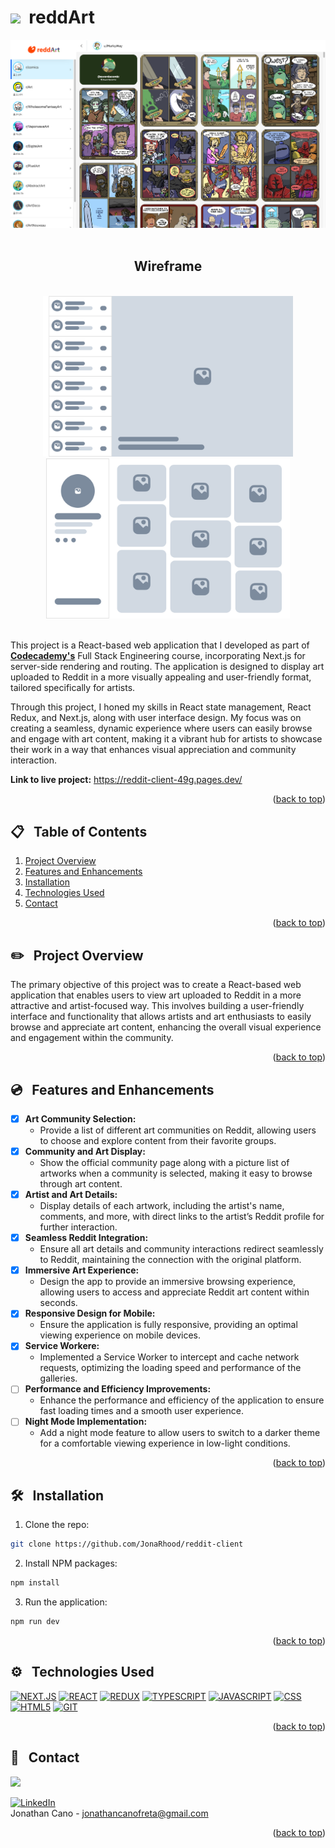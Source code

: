<a id="readme-top"></a>

<!-- [![Netlify Status](https://api.netlify.com/api/v1/badges/232bd46e-23c2-4478-9490-61fdcbf23020/deploy-status)](https://app.netlify.com/sites/flashcards-cp/deploys) -->


# <img src="https://media.giphy.com/media/ffumjakqlYO2kaRPKL/giphy.gif?cid=790b7611krpdermigmst5mjlw59ha0zhrqh979x7gy7cdo3h&ep=v1_gifs_search&rid=giphy.gif&ct=s" width="30">&nbsp; reddArt


<div align="center">
    <img src="./public/screenshot.png" alt="Logo" width="800" >
</div>
<br />

<div align="center">
    <h2>Wireframe</h2>
</div>

<br />
<div align="center">
    <img src="./public/Component 1.svg" alt="Logo" width="400" >
    <img src="./public/Component 2.svg" alt="Logo" width="390" >
</div>
<br />


This project is a React-based web application that I developed as part of **[Codecademy's](https://www.codecademy.com)** Full Stack Engineering course, incorporating Next.js for server-side rendering and routing. The application is designed to display art uploaded to Reddit in a more visually appealing and user-friendly format, tailored specifically for artists. 

Through this project, I honed my skills in React state management, React Redux, and Next.js, along with user interface design. My focus was on creating a seamless, dynamic experience where users can easily browse and engage with art content, making it a vibrant hub for artists to showcase their work in a way that enhances visual appreciation and community interaction.



**Link to live project:** <a href="https://reddit-client-49g.pages.dev/">https://reddit-client-49g.pages.dev/</a><br/>



<p align="right">(<a href="#readme-top">back to top</a>)</p>

## 📋 &nbsp; Table of Contents

1. [Project Overview](#project-overview)
2. [Features and Enhancements](#features)
3. [Installation](#installation)
4. [Technologies Used](#technologies-used)
5. [Contact](#contact)

<p align="right">(<a href="#readme-top">back to top</a>)</p>


## ✏️ &nbsp; <a id="project-overview">Project Overview</a>

The primary objective of this project was to create a React-based web application that enables users to view art uploaded to Reddit in a more attractive and artist-focused way. This involves building a user-friendly interface and functionality that allows artists and art enthusiasts to easily browse and appreciate art content, enhancing the overall visual experience and engagement within the community.


<p align="right">(<a href="#readme-top">back to top</a>)</p>

## 💿 &nbsp; <a id="features">Features and Enhancements</a>

- [x] **Art Community Selection:** 
  - Provide a list of different art communities on Reddit, allowing users to choose and explore content from their favorite groups.
- [x] **Community and Art Display:** 
  - Show the official community page along with a picture list of artworks when a community is selected, making it easy to browse through art content.
- [x] **Artist and Art Details:** 
  - Display details of each artwork, including the artist's name, comments, and more, with direct links to the artist’s Reddit profile for further interaction.
- [x] **Seamless Reddit Integration:** 
  - Ensure all art details and community interactions redirect seamlessly to Reddit, maintaining the connection with the original platform.
- [x] **Immersive Art Experience:** 
  - Design the app to provide an immersive browsing experience, allowing users to access and appreciate Reddit art content within seconds.
- [x] **Responsive Design for Mobile:** 
  - Ensure the application is fully responsive, providing an optimal viewing experience on mobile devices.
- [x] **Service Workere:** 
  - Implemented a Service Worker to intercept and cache network requests, optimizing the loading speed and performance of the galleries.
- [ ] **Performance and Efficiency Improvements:** 
  - Enhance the performance and efficiency of the application to ensure fast loading times and a smooth user experience.
- [ ] **Night Mode Implementation:** 
  - Add a night mode feature to allow users to switch to a darker theme for a comfortable viewing experience in low-light conditions.
  

<p align="right">(<a href="#readme-top">back to top</a>)</p>

## 🛠️ &nbsp; <a id="installation">Installation</a>

1. Clone the repo:
```bash
git clone https://github.com/JonaRhood/reddit-client
```

2. Install NPM packages:
```bash
npm install
```

3. Run the application:
```bash
npm run dev
```

<p align="right">(<a href="#readme-top">back to top</a>)</p>

## ⚙️ &nbsp; <a id="technologies-used">Technologies Used</a>

[![NEXT.JS][NEXT.js]][NEXTJS-url]
[![REACT][REACT.js]][REACT-url]
[![REDUX][REDUX.js]][REDUX-url]
[![TYPESCRIPT][TYPESCRIPT.js]][TYPESCRIPT-url]
[![JAVASCRIPT][JAVASCRIPT.js]][JAVASCRIPT-url]
[![CSS][CSS.js]][CSS-url]
[![HTML5][HTML5.js]][HTML5-url]
[![GIT][GIT.js]][GIT-url]

<p align="right">(<a href="#readme-top">back to top</a>)</p>

## 👤 &nbsp; <a id="contact">Contact</a>

<a href="https://github.com/JonaRhood/reddit-client/graphs/contributors">
  <img src="https://contrib.rocks/image?repo=JonaRhood/reddit-client" />
</a>

[![LinkedIn][linkedin-shield]][linkedin-url] <br />
Jonathan Cano -  jonathancanofreta@gmail.com

<p align="right">(<a href="#readme-top">back to top</a>)</p>

[product-screenshot]: ./src/resources/img/screen2.png
[linkedin-shield]: https://img.shields.io/badge/-LinkedIn-blue.svg?style=for-the-badge&logo=linkedin&colorBlue
[linkedin-url]: https://www.linkedin.com/in/jonathancanocalduch
[React.js]: https://img.shields.io/badge/React-20232A?style=for-the-badge&logo=react&logoColor=61DAFB
[React-url]: https://reactjs.org/
[Redux.js]: https://img.shields.io/badge/Redux-20232A?style=for-the-badge&logo=redux&logoColor=violet
[Redux-url]: https://redux.js.org/
[Next.js]: https://img.shields.io/badge/NEXT.JS-20232A?style=for-the-badge&logo=next.js&logoColor=white
[nextjs-url]: https://nextjs.org/
[typescript.js]: https://img.shields.io/badge/TYPESCRIPT-20232A?style=for-the-badge&logo=typescript&logoColor=blue
[typescript-url]: https://www.typescriptlang.org/
[Javascript.js]: https://img.shields.io/badge/Javascript-20232A?style=for-the-badge&logo=JavaScript&logoColor=Y
[Javascript-url]: https://developer.mozilla.org/es/docs/Web/JavaScript
[Jest.js]: https://img.shields.io/badge/Jest.js-20232A?style=for-the-badge&logo=jest&logoColor=orange
[Jest-url]: https://jestjs.io/
[CSS.js]: https://img.shields.io/badge/CSS3-20232A?style=for-the-badge&logo=css3&logoColor=306af1
[CSS-url]: https://developer.mozilla.org/es/docs/Web/CSS
[HTML5.js]: https://img.shields.io/badge/HTML5-20232A?style=for-the-badge&logo=html5&logoColor=e8571f
[HTML5-url]: https://developer.mozilla.org/es/docs/Glossary/HTML5
[Git.js]: https://img.shields.io/badge/git-20232A?style=for-the-badge&logo=git&logoColor=e8571f
[Git-url]: https://git-scm.com/
